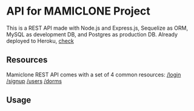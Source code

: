 # API for MAMICLONE Project
This is a REST API made with Node.js and Express.js, Sequelize as ORM, MySQL as development DB, and Postgres as production DB. Already deployed to Heroku, [check](https://mamiclone-api.herokuapp.com/)

## Resources
Mamiclone REST API comes with a set of 4 common resources:
[/login](https://mamiclone-api.herokuapp.com/api/v1/login)
[/signup](https://mamiclone-api.herokuapp.com/api/v1/signup)
[/users](https://mamiclone-api.herokuapp.com/api/v1/users)
[/dorms](https://mamiclone-api.herokuapp.com/api/v1/dorms)

## Usage